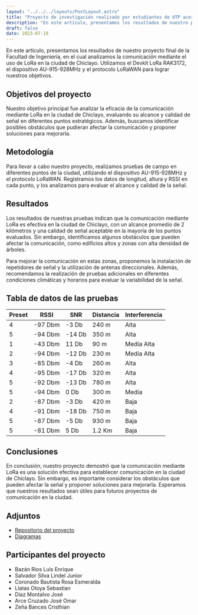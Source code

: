 ```yaml
---
layout: "../../../layouts/PostLayout.astro"
title: "Proyecto de investigación realizado por estudiantes de UTP acerca de la tecnología LoRa"
description: "En este artículo, presentamos los resultados de nuestro proyecto final de la Facultad de Ingeniería, en el cual analizamos la comunicación mediante el uso de LoRa en la ciudad de Chiclayo. Utilizamos el Devkit LoRa RAK3172, el dispositivo AU-915-928MHz y el protocolo LoRaWAN para lograr nuestros objetivos."
draft: false
date: 2023-07-18
---
```


En este artículo, presentamos los resultados de nuestro proyecto final de la Facultad de Ingeniería, en el cual analizamos la comunicación mediante el uso de LoRa en la ciudad de Chiclayo. Utilizamos el Devkit LoRa RAK3172, el dispositivo AU-915-928MHz y el protocolo LoRaWAN para lograr nuestros objetivos.

## Objetivos del proyecto

Nuestro objetivo principal fue analizar la eficacia de la comunicación mediante LoRa en la ciudad de Chiclayo, evaluando su alcance y calidad de señal en diferentes puntos estratégicos. Además, buscamos identificar posibles obstáculos que pudieran afectar la comunicación y proponer soluciones para mejorarla.

## Metodología

Para llevar a cabo nuestro proyecto, realizamos pruebas de campo en diferentes puntos de la ciudad, utilizando el dispositivo AU-915-928MHz y el protocolo LoRaWAN. Registramos los datos de longitud, altura y RSSI en cada punto, y los analizamos para evaluar el alcance y calidad de la señal.

## Resultados

Los resultados de nuestras pruebas indican que la comunicación mediante LoRa es efectiva en la ciudad de Chiclayo, con un alcance promedio de 2 kilómetros y una calidad de señal aceptable en la mayoría de los puntos evaluados. Sin embargo, identificamos algunos obstáculos que pueden afectar la comunicación, como edificios altos y zonas con alta densidad de árboles.

Para mejorar la comunicación en estas zonas, proponemos la instalación de repetidores de señal y la utilización de antenas direccionales. Además, recomendamos la realización de pruebas adicionales en diferentes condiciones climáticas y horarios para evaluar la variabilidad de la señal.

## Tabla de datos de las pruebas

| Preset | RSSI    | SNR    | Distancia | Interferencia |
| ------ | ------- | ------ | --------- | ------------- |
| 4      | -97 Dbm | -3 Db  | 240 m     | Alta          |
| 5      | -94 Dbm | -14 Db | 350 m     | Alta          |
| 1      | -43 Dbm | 11 Db  | 90 m      | Media Alta    |
| 2      | -94 Dbm | -12 Db | 230 m     | Media Alta    |
| 3      | -85 Dbm | -4 Db  | 260 m     | Alta          |
| 4      | -95 Dbm | -17 Db | 320 m     | Alta          |
| 5      | -92 Dbm | -13 Db | 780 m     | Alta          |
| 5      | -94 Dbm | 0 Db   | 300 m     | Media         |
| 2      | -87 Dbm | -3 Db  | 420 m     | Baja          |
| 4      | -91 Dbm | -18 Db | 750 m     | Baja          |
| 5      | -87 Dbm | -5 Db  | 930 m     | Baja          |
| 5      | -81 Dbm | 5 Db   | 1.2 Km    | Baja          |

## Conclusiones

En conclusión, nuestro proyecto demostró que la comunicación mediante LoRa es una solución efectiva para establecer comunicación en la ciudad de Chiclayo. Sin embargo, es importante considerar los obstáculos que pueden afectar la señal y proponer soluciones para mejorarla. Esperamos que nuestros resultados sean útiles para futuros proyectos de comunicación en la ciudad.

## Adjuntos

- [Repositorio del proyecto](https://github.com/luisBazanDev/final-project-caf2)
- [Diagramas](https://github.com/luisBazanDev/final-project-caf2/blob/main/diagrams)

## Participantes del proyecto

- Bazán Rios Luis Enrique
- Salvador Silva Lindel Junior
- Coronado Bautista Rosa Esmeralda
- Llatas Otoya Sebastian
- Díaz Montalvo José
- Arce Cruzado José Omar
- Zeña Bances Cristhian
